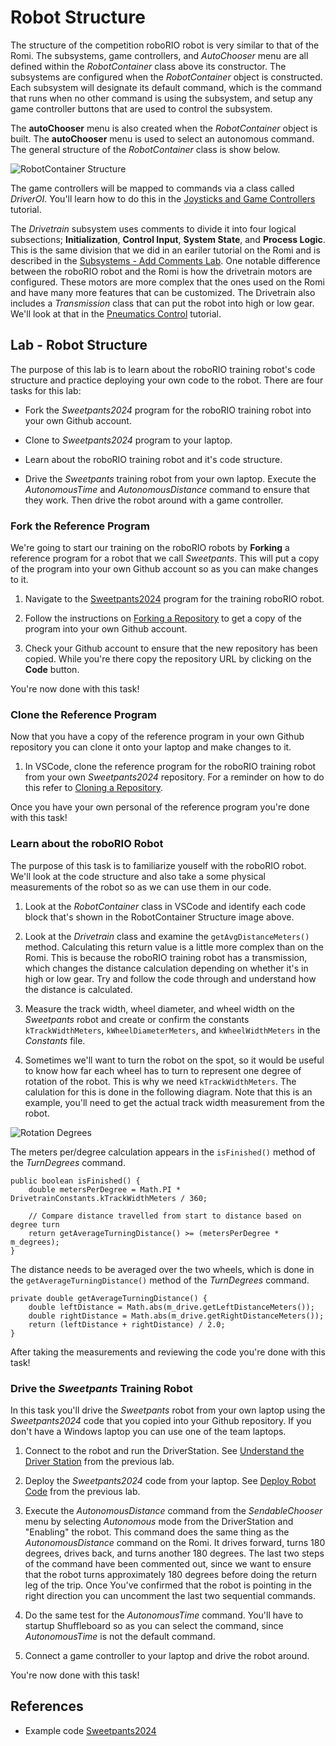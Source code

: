 # Robot Structure
The structure of the competition roboRIO robot is very similar to that of the Romi.  The subsystems, game controllers, and *AutoChooser* menu are all defined within the *RobotContainer* class above its constructor.  The subsystems are configured when the *RobotContainer* object is constructed.  Each subsystem will designate its default command, which is the command that runs when no other command is using the subsystem, and setup any game controller buttons that are used to control the subsystem.

The **autoChooser** menu is also created when the *RobotContainer* object is built.  The **autoChooser** menu is used to select an autonomous command. The general structure of the *RobotContainer* class is show below.  

![RobotContainer Structure](../../images/FRCroboRIO/FRCroboRIO.002.jpeg)

The game controllers will be mapped to commands via a class called *DriverOI*.  You'll learn how to do this in the [Joysticks and Game Controllers](roboRIOJoysticks.md) tutorial.

The *Drivetrain* subsystem uses comments to divide it into four logical subsections; **Initialization**, **Control Input**, **System State**, and **Process Logic**.  This is the same division that we did in an eariler tutorial on the Romi and is described in the [Subsystems - Add Comments Lab](../Romi/SC/romiSubsystems.md#addComments).  One notable difference between the roboRIO robot and the Romi is how the drivetrain motors are configured.  These motors are more complex that the ones used on the Romi and have many more features that can be customized.  The Drivetrain also includes a *Transmission* class that can put the robot into high or low gear.  We'll look at that in the [Pneumatics Control](pneumatics.md) tutorial.

## Lab - Robot Structure
The purpose of this lab is to learn about the roboRIO training robot's code structure and practice deploying your own code to the robot.  There are four tasks for this lab:

- Fork the *Sweetpants2024* program for the roboRIO training robot into your own Github account.

- Clone to *Sweetpants2024* program to your laptop.

- Learn about the roboRIO training robot and it's code structure.  

- Drive the *Sweetpants* training robot from your own laptop.  Execute the *AutonomousTime* and *AutonomousDistance* command to ensure that they work.  Then drive the robot around with a game controller.

### Fork the Reference Program
We're going to start our training on the roboRIO robots by **Forking** a reference program for a robot that we call *Sweetpants*. This will put a copy of the program into your own Github account so as you can make changes to it.

1. Navigate to the [Sweetpants2024](https://github.com/FRC-2928/Sweetpants2024) program for the training roboRIO robot.  

2. Follow the instructions on [Forking a Repository](../Tools/git.md#gitFork) to get a copy of the program into your own Github account.

3. Check your Github account to ensure that the new repository has been copied.  While you're there copy the repository URL by clicking on the **Code** button.

You're now done with this task!

### Clone the Reference Program
Now that you have a copy of the reference program in your own Github repository you can clone it onto your laptop and make changes to it.

1. In VSCode, clone the reference program for the roboRIO training robot from your own *Sweetpants2024* repository.  For a reminder on how to do this refer to [Cloning a Repository](../Tools/git.md#gitClone).

Once you have your own personal of the reference program you're done with this task!

### Learn about the roboRIO Robot
The purpose of this task is to familiarize youself with the roboRIO robot.  We'll look at the code structure and also take a some physical measurements of the robot so as we can use them in our code.

1. Look at the *RobotContainer* class in VSCode and identify each code block that's shown in the RobotContainer Structure image above.

2. Look at the *Drivetrain* class and examine the `getAvgDistanceMeters()` method.  Calculating this return value is a little more complex than on the Romi.  This is because the roboRIO training robot has a transmission, which changes the distance calculation depending on whether it's in high or low gear.  Try and follow the code through and understand how the distance is calculated.

3. Measure the track width, wheel diameter, and wheel width on the *Sweetpants* robot and create or confirm the constants `kTrackWidthMeters`, `kWheelDiameterMeters`, and `kWheelWidthMeters` in the *Constants* file.

4. Sometimes we'll want to turn the robot on the spot, so it would be useful to know how far each wheel has to turn to represent one degree of rotation of the robot.  This is why we need `kTrackWidthMeters`.  The calulation for this is done in the following diagram.  Note that this is an example, you'll need to get the actual track width measurement from the robot.

![Rotation Degrees](../../images/FRCKinematics&Odometry/FRCKinematics&Odometry.013.jpeg)

The meters per/degree calculation appears in the `isFinished()` method of the *TurnDegrees* command.  

    public boolean isFinished() {
        double metersPerDegree = Math.PI * DrivetrainConstants.kTrackWidthMeters / 360;

        // Compare distance travelled from start to distance based on degree turn
        return getAverageTurningDistance() >= (metersPerDegree * m_degrees);
    }

The distance needs to be averaged over the two wheels, which is done in the `getAverageTurningDistance()` method of the *TurnDegrees* command.  

    private double getAverageTurningDistance() {
        double leftDistance = Math.abs(m_drive.getLeftDistanceMeters());
        double rightDistance = Math.abs(m_drive.getRightDistanceMeters());
        return (leftDistance + rightDistance) / 2.0;
    }

After taking the measurements and reviewing the code you're done with this task!

### Drive the *Sweetpants* Training Robot
In this task you'll drive the *Sweetpants* robot from your own laptop using the *Sweetpants2024* code that you copied into your Github repository.  If you don't have a Windows laptop you can use one of the team laptops.  

1. Connect to the robot and run the DriverStation.  See [Understand the Driver Station](driverStation.md#dsUnderstand) from the previous lab.

2. Deploy the *Sweetpants2024* code from your laptop. See [Deploy Robot Code](driverStation.md#dsUnderstand) from the previous lab.

3. Execute the *AutonomousDistance* command from the *SendableChooser* menu by selecting *Autonomous* mode from the DriverStation and "Enabling" the robot.  This command does the same thing as the *AutonomousDistance* command on the Romi.  It drives forward, turns 180 degrees, drives back, and turns another 180 degrees.  The last two steps of the command have been commented out, since we want to ensure that the robot turns approximately 180 degrees before doing the return leg of the trip. Once You've confirmed that the robot is pointing in the right direction you can uncomment the last two sequential commands.

4. Do the same test for the *AutonomousTime* command.  You'll have to startup Shuffleboard so as you can select the command, since *AutonomousTime* is not the default command.

5. Connect a game controller to your laptop and drive the robot around.

You're now done with this task!

## References

- Example code [Sweetpants2024](https://github.com/FRC-2928/Sweetpants2024)
